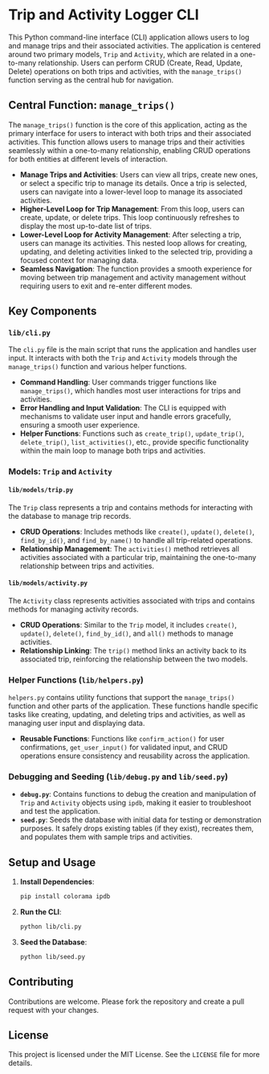 
# Trip and Activity Logger CLI

This Python command-line interface (CLI) application allows users to log and manage trips and their associated activities. The application is centered around two primary models, `Trip` and `Activity`, which are related in a one-to-many relationship. Users can perform CRUD (Create, Read, Update, Delete) operations on both trips and activities, with the `manage_trips()` function serving as the central hub for navigation.

## Central Function: `manage_trips()`

The `manage_trips()` function is the core of this application, acting as the primary interface for users to interact with both trips and their associated activities. This function allows users to manage trips and their activities seamlessly within a one-to-many relationship, enabling CRUD operations for both entities at different levels of interaction.

- **Manage Trips and Activities**: Users can view all trips, create new ones, or select a specific trip to manage its details. Once a trip is selected, users can navigate into a lower-level loop to manage its associated activities.
- **Higher-Level Loop for Trip Management**: From this loop, users can create, update, or delete trips. This loop continuously refreshes to display the most up-to-date list of trips.
- **Lower-Level Loop for Activity Management**: After selecting a trip, users can manage its activities. This nested loop allows for creating, updating, and deleting activities linked to the selected trip, providing a focused context for managing data.
- **Seamless Navigation**: The function provides a smooth experience for moving between trip management and activity management without requiring users to exit and re-enter different modes.

## Key Components

### `lib/cli.py`

The `cli.py` file is the main script that runs the application and handles user input. It interacts with both the `Trip` and `Activity` models through the `manage_trips()` function and various helper functions.

- **Command Handling**: User commands trigger functions like `manage_trips()`, which handles most user interactions for trips and activities.
- **Error Handling and Input Validation**: The CLI is equipped with mechanisms to validate user input and handle errors gracefully, ensuring a smooth user experience.
- **Helper Functions**: Functions such as `create_trip()`, `update_trip()`, `delete_trip()`, `list_activities()`, etc., provide specific functionality within the main loop to manage both trips and activities.

### Models: `Trip` and `Activity`

#### `lib/models/trip.py`

The `Trip` class represents a trip and contains methods for interacting with the database to manage trip records.

- **CRUD Operations**: Includes methods like `create()`, `update()`, `delete()`, `find_by_id()`, and `find_by_name()` to handle all trip-related operations.
- **Relationship Management**: The `activities()` method retrieves all activities associated with a particular trip, maintaining the one-to-many relationship between trips and activities.

#### `lib/models/activity.py`

The `Activity` class represents activities associated with trips and contains methods for managing activity records.

- **CRUD Operations**: Similar to the `Trip` model, it includes `create()`, `update()`, `delete()`, `find_by_id()`, and `all()` methods to manage activities.
- **Relationship Linking**: The `trip()` method links an activity back to its associated trip, reinforcing the relationship between the two models.

### Helper Functions (`lib/helpers.py`)

`helpers.py` contains utility functions that support the `manage_trips()` function and other parts of the application. These functions handle specific tasks like creating, updating, and deleting trips and activities, as well as managing user input and displaying data.

- **Reusable Functions**: Functions like `confirm_action()` for user confirmations, `get_user_input()` for validated input, and CRUD operations ensure consistency and reusability across the application.

### Debugging and Seeding (`lib/debug.py` and `lib/seed.py`)

- **`debug.py`**: Contains functions to debug the creation and manipulation of `Trip` and `Activity` objects using `ipdb`, making it easier to troubleshoot and test the application.
- **`seed.py`**: Seeds the database with initial data for testing or demonstration purposes. It safely drops existing tables (if they exist), recreates them, and populates them with sample trips and activities.

## Setup and Usage

1. **Install Dependencies**:
   ```bash
   pip install colorama ipdb
   ```

2. **Run the CLI**:
   ```bash
   python lib/cli.py
   ```

3. **Seed the Database**:
   ```bash
   python lib/seed.py
   ```

## Contributing

Contributions are welcome. Please fork the repository and create a pull request with your changes.

## License

This project is licensed under the MIT License. See the `LICENSE` file for more details.
